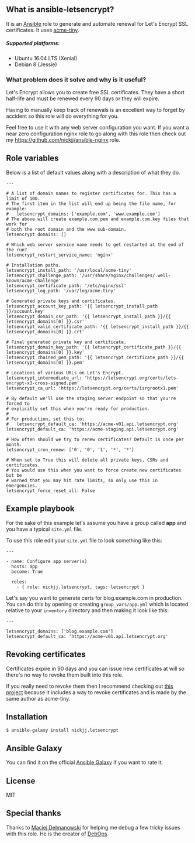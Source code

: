 ## What is ansible-letsencrypt?

It is an [Ansible](http://www.ansible.com/home) role to generate and automate
renewal for Let's Encrypt SSL certificates. It uses
[acme-tiny](https://github.com/diafygi/acme-tiny).

##### Supported platforms:

- Ubuntu 16.04 LTS (Xenial)
- Debian 8 (Jessie)

### What problem does it solve and why is it useful?

Let's Encrypt allows you to create free SSL certificates. They have a short
half-life and must be renewed every 90 days or they will expire.

Having to manually keep track of renewals is an excellent way to forget by
accident so this role will do everything for you.

Feel free to use it with any web server configuration you want. If you
want a near zero configuration nginx role to go along with this role then check
out my https://github.com/nickjj/ansible-nginx role.

## Role variables

Below is a list of default values along with a description of what they do.

```
---

# A list of domain names to register certificates for. This has a limit of 100.
# The first item in the list will end up being the file name, for example:
#   letsencrypt_domains: ['example.com', 'www.example.com']
# The above will create example.com.pem and example.com.key files that work for
# both the root domain and the www sub-domain.
letsencrypt_domains: []

# Which web server service name needs to get restarted at the end of the run?
letsencrypt_restart_service_name: 'nginx'

# Installation paths.
letsencrypt_install_path: '/usr/local/acme-tiny'
letsencrypt_challenge_path: '/usr/share/nginx/challenges/.well-known/acme-challenge'
letsencrypt_certificate_path: '/etc/nginx/ssl'
letsencrypt_log_path: '/var/log/acme-tiny'

# Generated private keys and certificates.
letsencrypt_account_key_path: '{{ letsencrypt_install_path }}/account.key'
letsencrypt_domain_csr_path: '{{ letsencrypt_install_path }}/{{ letsencrypt_domains[0] }}.csr'
letsencrypt_valid_certificate_path: '{{ letsencrypt_install_path }}/{{ letsencrypt_domains[0] }}.crt'

# Final generated private key and certificate.
letsencrypt_domain_key_path: '{{ letsencrypt_certificate_path }}/{{ letsencrypt_domains[0] }}.key'
letsencrypt_chained_pem_path: '{{ letsencrypt_certificate_path }}/{{ letsencrypt_domains[0] }}.pem'

# Locations of various URLs on Let's Encrypt.
letsencrypt_intermediate_url: 'https://letsencrypt.org/certs/lets-encrypt-x3-cross-signed.pem'
letsencrypt_ca_url: 'https://letsencrypt.org/certs/isrgrootx1.pem'

# By default we'll use the staging server endpoint so that you're forced to
# explicitly set this when you're ready for production.
#
# For production, set this to:
#   letsencrypt_default_ca: 'https://acme-v01.api.letsencrypt.org'
letsencrypt_default_ca: 'https://acme-staging.api.letsencrypt.org'

# How often should we try to renew certificates? Default is once per month.
letsencrypt_cron_renew: ['0', '0', '1', '*', '*']

# When set to True this will delete all private keys, CSRs and certificates.
# You would use this when you want to force create new certificates but be
# warned that you may hit rate limits, so only use this in emergencies.
letsencrypt_force_reset_all: False
```

## Example playbook

For the sake of this example let's assume you have a group called **app** and
you have a typical `site.yml` file.

To use this role edit your `site.yml` file to look something like this:

```
---

- name: Configure app server(s)
  hosts: app
  become: True

  roles:
    - { role: nickjj.letsencrypt, tags: letsencrypt }
```

Let's say you want to generate certs for blog.example.com in production.
You can do this by opening or creating `group_vars/app.yml` which is located
relative to your `inventory` directory and then making it look like this:

```
---

letsencrypt_domains: ['blog.example.com']
letsencrypt_default_ca: 'https://acme-v01.api.letsencrypt.org'
```

## Revoking certificates

Certificates expire in 90 days and you can issue new certificates at will so
there's no way to revoke them built into this role.

If you really need to revoke them then I recommend checking out
[this project](https://github.com/diafygi/letsencrypt-nosudo) because it
includes a way to revoke certificates and is made by the same author as acme-tiny.

## Installation

`$ ansible-galaxy install nickjj.letsencrypt`

## Ansible Galaxy

You can find it on the official
[Ansible Galaxy](https://galaxy.ansible.com/nickjj/letsencrypt/) if you want to
rate it.

## License

MIT

## Special thanks

Thanks to [Maciej Delmanowski](https://twitter.com/drybjed) for helping me debug
a few tricky issues with this role. He is the creator of [DebOps](https://debops.org/).
